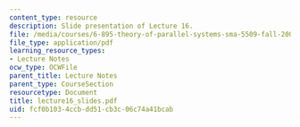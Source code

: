 ```yaml
---
content_type: resource
description: Slide presentation of Lecture 16.
file: /media/courses/6-895-theory-of-parallel-systems-sma-5509-fall-2003/fcf0b1034ccbdd51cb3c06c74a41bcab_lecture16_slides.pdf
file_type: application/pdf
learning_resource_types:
- Lecture Notes
ocw_type: OCWFile
parent_title: Lecture Notes
parent_type: CourseSection
resourcetype: Document
title: lecture16_slides.pdf
uid: fcf0b103-4ccb-dd51-cb3c-06c74a41bcab
---
```

